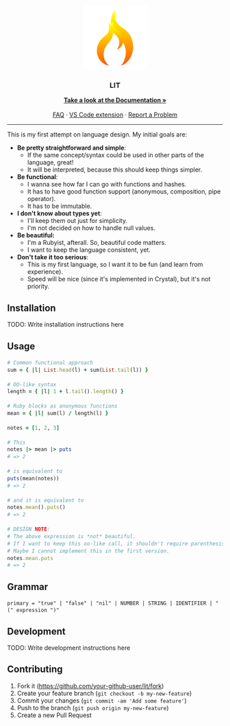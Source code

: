 <p align="center">
  <img src="assets/icon-circle.png" height=150>

  <h3 align="center">LIT</h3>

  <p align="center">
    <a href="https://github.com/MatheusRich/lit/blob/master/language-reference/v1.0/syntax.md">
      <strong>Take a look at the Documentation &raquo</strong>
    </a>
    <br><br>
    <a href="https://github.com/MatheusRich/lit/blob/master/language-reference/FAQ.md">FAQ</a>
    &middot;
    <a href="https://github.com/MatheusRich/lit-vscode">VS Code extension</a>
    &middot;
    <a href="https://github.com/MatheusRich/lit/issues/new">Report a Problem</a>
  </p>
</p>

---

This is my first attempt on language design. My initial goals are:

- **Be pretty straightforward and simple**:
  - If the same concept/syntax could be used in other parts of the language, great!
  - It will be interpreted, because this should keep things simpler.
- **Be functional**:
  - I wanna see how far I can go with functions and hashes.
  - It has to have good function support (anonymous, composition, pipe operator).
  - It has to be immutable.
- **I don't know about types yet**:
  - I'll keep them out just for simplicity.
  - I'm not decided on how to handle null values.
- **Be beautiful:**
  - I'm a Rubyist, afterall. So, beautiful code matters.
  - I want to keep the language consistent, yet.
- **Don't take it too serious**:
  - This is my first language, so I want it to be fun (and learn from experience).
  - Speed will be nice (since it's implemented in Crystal), but it's not priority.

## Installation

TODO: Write installation instructions here

## Usage

```ruby
# Common functional approach
sum = { |l| List.head(l) + sum(List.tail(l)) }

# OO-like syntax
length = { |l| 1 + l.tail().length() }

# Ruby blocks as anonymous functions
mean = { |l| sum(l) / length(l) }

notes = [1, 2, 3]

# This
notes |> mean |> puts
# => 2

# is equivalent to
puts(mean(notes))
# => 2

# and it is equivalent to
notes.mean().puts()
# => 2

# DESIGN NOTE:
# The above expression is *not* beautiful.
# If I want to keep this oo-like call, it shouldn't require parenthesis.
# Maybe I cannot implement this in the first version.
notes.mean.puts
# => 2
```

## Grammar

<!-- program     -> declaration* EOF
declaration -> fnDecl | varDecl | statement
fnDecl      -> "fn" function;
varDecl
statement -->

```
primary = "true" | "false" | "nil" | NUMBER | STRING | IDENTIFIER | "(" expression ")"
```

## Development

TODO: Write development instructions here

## Contributing

1. Fork it (<https://github.com/your-github-user/lit/fork>)
2. Create your feature branch (`git checkout -b my-new-feature`)
3. Commit your changes (`git commit -am 'Add some feature'`)
4. Push to the branch (`git push origin my-new-feature`)
5. Create a new Pull Request
